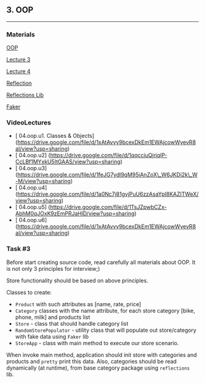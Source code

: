 ## 3. OOP

----
### Materials

[OOP](https://docs.oracle.com/javase/tutorial/java/concepts/index.html)

[Lecture 3](https://coherentsolutions.sharepoint.com/sites/training-center/_layouts/15/WopiFrame.aspx?sourcedoc=%7b21357CB9-7D9D-4E18-AD42-22ADC9979308%7d&file=L3.pptx&action=default)

[Lecture 4](https://coherentsolutions.sharepoint.com/sites/training-center/_layouts/15/WopiFrame.aspx?sourcedoc=%7b87729213-AD13-40A5-876C-67E647EC725A%7d&file=L4.pptx&action=default)

[Reflection](https://docs.oracle.com/javase/tutorial/reflect/)

[Reflections Lib](https://github.com/ronmamo/reflections)

[Faker](https://github.com/DiUS/java-faker)

### VideoLectures
- [ 04.oop.u1. Classes & Objects] (https://drive.google.com/file/d/1xAtAvvy9bcexDkEm1EWAjcowWyevR8al/view?usp=sharing)
- [ 04.oop.u2] (https://drive.google.com/file/d/1qqcciuQjriqlP-CcLBf1MYxkU5ItGAAS/view?usp=sharing)
- [ 04.oop.u3] (https://drive.google.com/file/d/1feJG7ydl9qM95iAnZoX\_W6JKDi2k\_W-M/view?usp=sharing)
- [ 04.oop.u4] (https://drive.google.com/file/d/1a0Nc7j81gvjPuU6zzAsaYpI8KAZITWeX/view?usp=sharing)
- [ 04.oop.u5] (https://drive.google.com/file/d/1TsJZpwbCZx-AbhM0qJOxK9zEmPRJaHlD/view?usp=sharing)
- [ 04.oop.u6] (https://drive.google.com/file/d/1xAtAvvy9bcexDkEm1EWAjcowWyevR8al/view?usp=sharing)

### Task #3

Before start creating source code, read carefully all materials about OOP. It is not only 3 principles for interview;)

Store functionality should be based on above principles.

Classes to create:

- `Product` with such attributes as [name, rate, price]
- `Category` classes with the name attribute, for each store category [bike, phone, milk] and products list
- `Store` - class that should handle category list
- `RandomStorePopulator` - utility class that will populate out store/category with fake data using `Faker` lib
- `StoreApp` - class with main method to execute our store scenario.

When invoke main method, application should init store with categories and products and `pretty` print this data.
Also, categories should be read dynamically (at runtime), from base category package using `reflections` lib.
